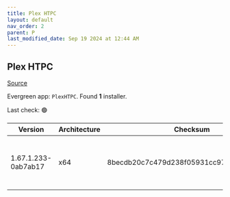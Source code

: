 ```yaml
---
title: Plex HTPC
layout: default
nav_order: 2
parent: P
last_modified_date: Sep 19 2024 at 12:44 AM
---
```


## Plex HTPC

[Source](https://www.plex.tv/media-server-downloads/)

Evergreen app: `PlexHTPC`. Found **1** installer.

Last check: 🟢

| Version             | Architecture | Checksum                                 | URI                                                                                                                                                                                                      |
| ------------------- | ------------ | ---------------------------------------- | -------------------------------------------------------------------------------------------------------------------------------------------------------------------------------------------------------- |
| 1.67.1.233-0ab7ab17 | x64          | 8becdb20c7c479d238f05931cc9761889286bf51 | [https://downloads.plex.tv/htpc/1.67.1.233-0ab7ab17/windows/PlexHTPC-1.67.1.233-0ab7ab17-x86_64.exe](https://downloads.plex.tv/htpc/1.67.1.233-0ab7ab17/windows/PlexHTPC-1.67.1.233-0ab7ab17-x86_64.exe) |
